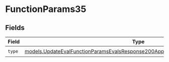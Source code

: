 # FunctionParams35


## Fields

| Field                                                                                                                                                                        | Type                                                                                                                                                                         | Required                                                                                                                                                                     | Description                                                                                                                                                                  |
| ---------------------------------------------------------------------------------------------------------------------------------------------------------------------------- | ---------------------------------------------------------------------------------------------------------------------------------------------------------------------------- | ---------------------------------------------------------------------------------------------------------------------------------------------------------------------------- | ---------------------------------------------------------------------------------------------------------------------------------------------------------------------------- |
| `type`                                                                                                                                                                       | [models.UpdateEvalFunctionParamsEvalsResponse200ApplicationJSONResponseBody535Type](../models/updateevalfunctionparamsevalsresponse200applicationjsonresponsebody535type.md) | :heavy_check_mark:                                                                                                                                                           | N/A                                                                                                                                                                          |